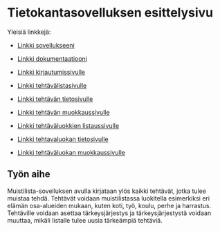 # Tietokantasovelluksen esittelysivu

Yleisiä linkkejä:

* [Linkki sovellukseeni](http://kanikani.users.cs.helsinki.fi/tsoha2016/)
* [Linkki dokumentaatiooni](https://github.com/ninakatila/Tsoha-Bootstrap/tree/master/doc/dokumentaatio.pdf)

* [Linkki kirjautumissivulle](http://kanikani.users.cs.helsinki.fi/tsoha2016/muistilista/kirjautuminen)
* [Linkki tehtävälistasivulle](http://kanikani.users.cs.helsinki.fi/tsoha2016/muistilista/tehtavalista)
* [Linkki tehtävän tietosivulle](http://kanikani.users.cs.helsinki.fi/tsoha2016/muistilista/tehtava)
* [Linkki tehtävän muokkaussivulle](http://kanikani.users.cs.helsinki.fi/tsoha2016/muistilista/tehtava/muokkaa)
* [Linkki tehtäväluokkien listaussivulle](http://kanikani.users.cs.helsinki.fi/tsoha2016/muistilista/tehtavaluokat)
* [Linkki tehtavaluokan tietosivulle](http://kanikani.users.cs.helsinki.fi/tsoha2016/muistilista/tehtavaluokka)
* [Linkki tehtäväluokan muokkaussivulle](http://kanikani.users.cs.helsinki.fi/tsoha2016/muistilista/tehtavaluokka/muokkaa)

## Työn aihe

Muistilista-sovelluksen avulla kirjataan ylös kaikki tehtävät, jotka tulee muistaa tehdä. Tehtävät voidaan muistilistassa luokitella esimerkiksi eri elämän osa-alueiden mukaan, kuten koti, työ, koulu, perhe ja harrastus. Tehtäville voidaan asettaa tärkeysjärjestys ja tärkeysjärjestystä voidaan muuttaa, mikäli listalle tulee uusia tärkeämpiä tehtäviä.
